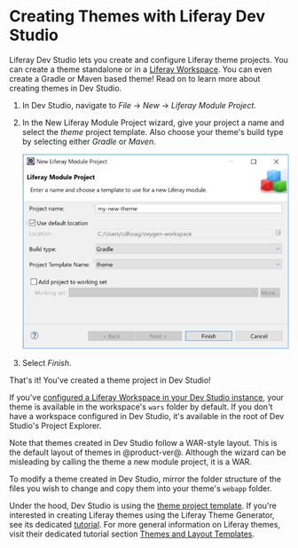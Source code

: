# Creating Themes with Liferay Dev Studio [](id=creating-themes-with-liferay-ide)

Liferay Dev Studio lets you create and configure Liferay theme projects. You can
create a theme standalone or in a
[Liferay Workspace](/develop/tutorials/-/knowledge_base/7-1/liferay-workspace).
You can even create a Gradle or Maven based theme! Read on to learn more about
creating themes in Dev Studio.

1.  In Dev Studio, navigate to *File* &rarr; *New* &rarr; *Liferay Module
    Project*.

2.  In the New Liferay Module Project wizard, give your project a name and
    select the *theme* project template. Also choose your theme's build type by
    selecting either *Gradle* or *Maven*.

    ![Figure 1: Use the theme project template to create a Liferay theme in Dev Studio.](../../../images/theme-in-ide.png)

3.  Select *Finish*.

That's it! You've created a theme project in Dev Studio!

If you've
[configured a Liferay Workspace in your Dev Studio instance](/develop/tutorials/-/knowledge_base/7-1/creating-a-liferay-workspace-with-liferay-ide),
your theme is available in the workspace's `wars` folder by default. If you
don't have a workspace configured in Dev Studio, it's available in the root of
Dev Studio's Project Explorer.

Note that themes created in Dev Studio follow a WAR-style layout. This is the default
layout of themes in @product-ver@. Although the wizard can be misleading by
calling the theme a new module project, it is a WAR.

To modify a theme created in Dev Studio, mirror the folder structure of the
files  you wish to change and copy them into your theme's `webapp` folder.

Under the hood, Dev Studio is using the
[theme project template](/develop/reference/-/knowledge_base/7-1/theme-template).
If you're interested in creating Liferay themes using the
Liferay Theme Generator, see its dedicated
[tutorial](/develop/tutorials/-/knowledge_base/7-1/creating-themes). For more
general information on Liferay themes, visit their dedicated tutorial section
[Themes and Layout Templates](/develop/tutorials/-/knowledge_base/7-1/themes-and-layout-templates).
